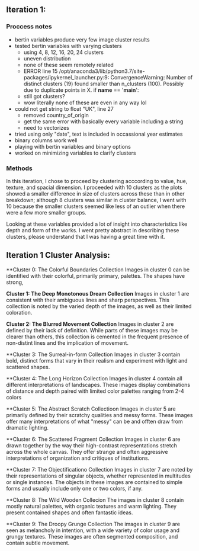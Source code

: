 ## Iteration 1:

### Proccess notes
- bertin variables produce very few image cluster results
- tested bertin variables with varying clusters
	- using 4, 8, 12, 16, 20, 24 clusters
	- uneven distribution
	- none of these seem remotely related
	- ERROR line 15
	/opt/anaconda3/lib/python3.7/site-packages/ipykernel_launcher.py:9: ConvergenceWarning: Number of distinct clusters (19) found smaller than n_clusters (100). Possibly due to duplicate points in X.
  if __name__ == '__main__':
  - still got clusters?
  - wow literally none of these are even in any way lol
- could not get string to float "UK", line 27
	- removed country_of_origin
	- get the same error with basically every variable including a string
	- need to vectorizes
- tried using only "date", text is included in occassional year estimates
- binary columns work well
- playing with bertin variables and binary options 
- worked on minimizing variables to clarify clusters

### Methods
In this iteration, I chose to proceed by clustering acccording to value, hue, texture, and spacial dimension. I proceeded with 10 clusters as the plots showed a smaller difference in size of clusters across these than in other breakdown; although 8 clusters was similar in cluster balance, I went with 10 because the smaller clusters seemed like less of an outlier when there were a few more smaller groups.

Looking at these variables provided a lot of insight into characteristics like depth and form of the works. I went pretty abstract in describing these clusters, please understand that I was having a great time with it.


## Iteration 1 Cluster Analysis:
**Cluster 0:  The Colorful Boundaries Collection
Images in cluster 0 can be identified with their colorful, primarily primary, palettes. The shapes have strong, 

**Cluster 1: The Deep Monotonous Dream Collection**
Images in cluster 1 are consistent with their ambiguous lines and sharp perspectives. This collection is noted by the varied depth of the images, as well as their limited coloration.

**Cluster 2: The Blurred Movement Collection**
Images in cluster 2 are defined by their lack of definition. While parts of these images may be clearer than others, this collection is cemented in the frequent presence of non-distint lines and the implication of movement.

**Cluster 3: The Surreal-in-form Collection
Images in cluster 3 contain bold, distinct forms that vary in their realism and experiment with light and scattered shapes.

**Cluster 4: The Long Horizon Collection
Images in cluster 4 contain all different interpretations of landscapes. These images display combinations of distance and depth paired with limited color palettes ranging from 2-4 colors

**Cluster 5: The Abstract Scratch Collectioon
Images in cluster 5 are primarily defined by their scratchy qualities and messy forms. These images offer many interpretations of what "messy" can be and offten draw from dramatic lighting.

**Cluster 6: The Scattered Fragment Collection
Images in cluster 6 are drawn together by the way their high-contrast representations stretch across the whole canvas. They offer strange and often aggressive interpretations of organization and critiques of institutions.

**Cluster 7: The Objectificationo Collection
Images in cluster 7 are noted by their representations of singular objects, whether represented in multitudes or single instances. The objects in these images are contained to simple forms and usually include only one or two colors, if any.

**Cluster 8: The Wild Wooden Collecion
The images in cluster 8 contain mostly natural palettes, with organic textures and warm lighting. They present contained shapes and often fantastic ideas.

**Cluster 9: The Droopy Grunge Collection
The images in cluster 9 are seen as melancholy in intention, with a wide variety of color usage and grungy textures. These images are often segmented composition, and contain subtle movement.
